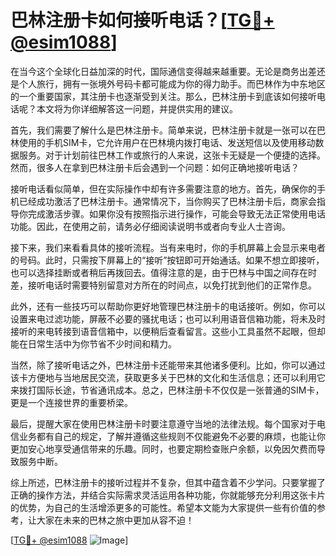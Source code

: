 # 巴林注册卡如何接听电话？[[TG💪+ @esim1088](https://t.me/s/esim1088)]

在当今这个全球化日益加深的时代，国际通信变得越来越重要。无论是商务出差还是个人旅行，拥有一张境外号码卡都可能成为你的得力助手。而巴林作为中东地区的一个重要国家，其注册卡也逐渐受到关注。那么，巴林注册卡到底该如何接听电话呢？本文将为你详细解答这一问题，并提供实用的建议。

首先，我们需要了解什么是巴林注册卡。简单来说，巴林注册卡就是一张可以在巴林使用的手机SIM卡，它允许用户在巴林境内拨打电话、发送短信以及使用移动数据服务。对于计划前往巴林工作或旅行的人来说，这张卡无疑是一个便捷的选择。然而，很多人在拿到巴林注册卡后会遇到一个问题：如何正确地接听电话？

接听电话看似简单，但在实际操作中却有许多需要注意的地方。首先，确保你的手机已经成功激活了巴林注册卡。通常情况下，当你购买了巴林注册卡后，商家会指导你完成激活步骤。如果你没有按照指示进行操作，可能会导致无法正常使用电话功能。因此，在使用之前，请务必仔细阅读说明书或者向专业人士咨询。

接下来，我们来看看具体的接听流程。当有来电时，你的手机屏幕上会显示来电者的号码。此时，只需按下屏幕上的“接听”按钮即可开始通话。如果不想立即接听，也可以选择挂断或者稍后再拨回去。值得注意的是，由于巴林与中国之间存在时差，接听电话时需要特别留意对方所在的时间点，以免打扰到他们的正常作息。

此外，还有一些技巧可以帮助你更好地管理巴林注册卡的电话接听。例如，你可以设置来电过滤功能，屏蔽不必要的骚扰电话；也可以利用语音信箱功能，将未及时接听的来电转接到语音信箱中，以便稍后查看留言。这些小工具虽然不起眼，但却能在日常生活中为你节省不少时间和精力。

当然，除了接听电话之外，巴林注册卡还能带来其他诸多便利。比如，你可以通过该卡方便地与当地居民交流，获取更多关于巴林的文化和生活信息；还可以利用它来拨打国际长途，节省通讯成本。总之，巴林注册卡不仅仅是一张普通的SIM卡，更是一个连接世界的重要桥梁。

最后，提醒大家在使用巴林注册卡时要注意遵守当地的法律法规。每个国家对于电信业务都有自己的规定，了解并遵循这些规则不仅能避免不必要的麻烦，也能让你更加安心地享受通信带来的乐趣。同时，也要定期检查账户余额，以免因欠费而导致服务中断。

综上所述，巴林注册卡的接听过程并不复杂，但其中蕴含着不少学问。只要掌握了正确的操作方法，并结合实际需求灵活运用各种功能，你就能够充分利用这张卡片的优势，为自己的生活增添更多的可能性。希望本文能为大家提供一些有价值的参考，让大家在未来的巴林之旅中更加从容不迫！

[[TG💪+ @esim1088](https://t.me/s/esim1088) ![Image](https://i.postimg.cc/4NQfJmqS/Snipaste-2025-05-13-00-14-12.png)]
